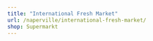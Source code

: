 ```yaml
---
title: "International Fresh Market"
url: /naperville/international-fresh-market/
shop: Supermarkt
---
```

